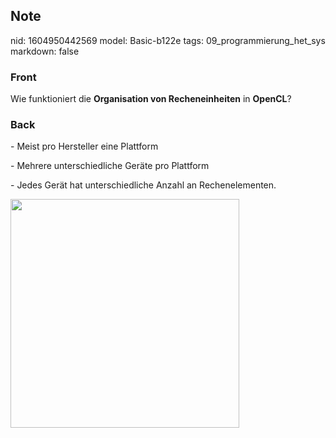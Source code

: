 ## Note
nid: 1604950442569
model: Basic-b122e
tags: 09_programmierung_het_sys
markdown: false

### Front
<p>Wie funktioniert die <b>Organisation von Recheneinheiten</b> in
<b>OpenCL</b>?

### Back
<p>- Meist pro Hersteller eine Plattform
<p>- Mehrere unterschiedliche Geräte pro Plattform
<p>- Jedes Gerät hat unterschiedliche Anzahl an Rechenelementen.
<p><img src="1QLppTWxKpJnwMFhrp1K.png" style="width: 366px;">
